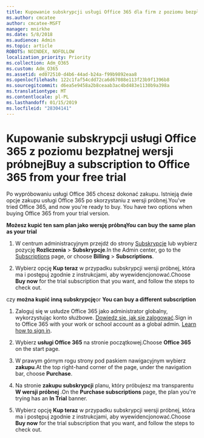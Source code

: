 ```yaml
---
title: Kupowanie subskrypcji usługi Office 365 dla firm z poziomu bezpłatnej wersji próbnej
ms.author: cmcatee
author: cmcatee-MSFT
manager: mnirkhe
ms.date: 5/8/2018
ms.audience: Admin
ms.topic: article
ROBOTS: NOINDEX, NOFOLLOW
localization_priority: Priority
ms.collection: Adm_O365
ms.custom: Adm_O365
ms.assetid: ed072510-d4b6-44ad-b24a-f99b9892eaa8
ms.openlocfilehash: 122c1faf54cdd72ca6d67088e113f23b9f1396b8
ms.sourcegitcommit: d6ea5e9458a2b8ceaab3ac4bd483e1130b9a398a
ms.translationtype: MT
ms.contentlocale: pl-PL
ms.lasthandoff: 01/15/2019
ms.locfileid: "28304141"
---
```

# <a name="buy-a-subscription-to-office-365-from-your-free-trial"></a><span data-ttu-id="df316-102">Kupowanie subskrypcji usługi Office 365 z poziomu bezpłatnej wersji próbnej</span><span class="sxs-lookup"><span data-stu-id="df316-102">Buy a subscription to Office 365 from your free trial</span></span>

<span data-ttu-id="df316-p101">Po wypróbowaniu usługi Office 365 chcesz dokonać zakupu. Istnieją dwie opcje zakupu usługi Office 365 po skorzystaniu z wersji próbnej.</span><span class="sxs-lookup"><span data-stu-id="df316-p101">You've tried Office 365, and now you're ready to buy. You have two options when buying Office 365 from your trial version.</span></span>
  
 <span data-ttu-id="df316-105">**Możesz kupić ten sam plan jako wersję próbną**</span><span class="sxs-lookup"><span data-stu-id="df316-105">**You can buy the same plan as your trial**</span></span>
  
1. <span data-ttu-id="df316-106">W centrum administracyjnym przejdź do strony [Subskrypcje](https://go.microsoft.com/fwlink/p/?linkid=842054) lub wybierz pozycję **Rozliczenia** \> **Subskrypcje**.</span><span class="sxs-lookup"><span data-stu-id="df316-106">In the Admin center, go to the [Subscriptions](https://go.microsoft.com/fwlink/p/?linkid=842054) page, or choose **Billing** \> **Subscriptions**.</span></span>
    
2. <span data-ttu-id="df316-107">Wybierz opcję **Kup teraz** w przypadku subskrypcji wersji próbnej, która ma i postępuj zgodnie z instrukcjami, aby wyewidencjonować.</span><span class="sxs-lookup"><span data-stu-id="df316-107">Choose **Buy now** for the trial subscription that you want, and follow the steps to check out.</span></span> 
    
<span data-ttu-id="df316-108">czy **można kupić inną subskrypcję**</span><span class="sxs-lookup"><span data-stu-id="df316-108">or **You can buy a different subscription**</span></span>
  
1. <span data-ttu-id="df316-109">Zaloguj się w usłudze Office 365 jako administrator globalny, wykorzystując konto służbowe. [Dowiedz się, jak się zalogować](https://support.office.com/article/e9eb7d51-5430-4929-91ab-6157c5a050b4).</span><span class="sxs-lookup"><span data-stu-id="df316-109">Sign in to Office 365 with your work or school account as a global admin. [Learn how to sign in](https://support.office.com/article/e9eb7d51-5430-4929-91ab-6157c5a050b4).</span></span>
    
2. <span data-ttu-id="df316-110">Wybierz **usługi Office 365** na stronie początkowej.</span><span class="sxs-lookup"><span data-stu-id="df316-110">Choose **Office 365** on the start page.</span></span> 
    
3. <span data-ttu-id="df316-111">W prawym górnym rogu strony pod paskiem nawigacyjnym wybierz **zakupu**.</span><span class="sxs-lookup"><span data-stu-id="df316-111">At the top right-hand corner of the page, under the navigation bar, choose **Purchase**.</span></span>
    
4. <span data-ttu-id="df316-112">Na stronie **zakupu subskrypcji** planu, który próbujesz ma transparentu **W wersji próbnej** .</span><span class="sxs-lookup"><span data-stu-id="df316-112">On the **Purchase subscriptions** page, the plan you're trying has an **In Trial** banner.</span></span> 
    
5. <span data-ttu-id="df316-113">Wybierz opcję **Kup teraz** w przypadku subskrypcji wersji próbnej, która ma i postępuj zgodnie z instrukcjami, aby wyewidencjonować.</span><span class="sxs-lookup"><span data-stu-id="df316-113">Choose **Buy now** for the trial subscription that you want, and follow the steps to check out.</span></span> 
    

